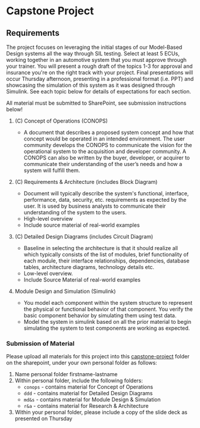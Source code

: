 # Capstone Project
## Requirements

The project focuses on leveraging the initial stages of our Model-Based Design systems all the way through SIL testing. Select at least 5 ECUs, working together in an automotive system that you must approve through your trainer. You will present a rough draft of the topics 1-3 for approval and insurance you're on the right track with your project. Final presentations will occur Thursday afternoon, presenting in a professional format (i.e. PPT) and showcasing the simulation of this system as it was designed through Simulink. See each topic below for details of expectations for each section. 

All material must be submitted to SharePoint, see submission instructions below!

1. (C) Concept of Operations (CONOPS)
   - A document that describes a proposed system concept and how that concept would be operated in an intended environment.  The user community develops the CONOPS to communicate the vision for the operational system to the acquisition and developer community. A CONOPS can also be written by the buyer, developer, or acquirer to communicate their understanding of the user’s needs and how a system will fulfill them.

2. (C) Requirements & Architecture (includes Block Diagram)
    - Document will typically describe the system's functional, interface, performance, data, security, etc. requirements as expected by the user. It is used by business analysts to communicate their understanding of the system to the users. 
    - High-level overview
    - Include source material of real-world examples

3. (C) Detailed Design Diagrams (includes Circuit Diagram)
    - Baseline in selecting the architecture is that it should realize all which typically consists of the list of modules, brief functionality of each module, their interface relationships, dependencies, database tables, architecture diagrams, technology details etc. 
    - Low-level overview.
    - Include Source Material of real-world examples

4. Module Design and Simulation (Simulink)
    - You model each component within the system structure to represent the physical or functional behavior of that component. You verify the basic component behavior by simulating them using test data.
    - Model the system in simulink based on all the prior material to begin simulating the system to test components are working as expected.

### Submission of Material

Please upload all materials for this project into this [capstone-project](https://revaturetech.sharepoint.com/:f:/s/231002-OnlineVA-AutomotiveiOTTesting/Ek2mNSSpAfVNlyeJbNs3n60BtxqdXjS7M0ZdwGW0JEM7jw?e=jmQLdq) folder on the sharepoint, under your own personal folder as follows:
1. Name personal folder firstname-lastname
2. Within personal folder, include the following folders:
   - `conops` - contains material for Concept of Operations
   - `ddd` - contains material for Detailed Design Diagrams
   - `md&s` - contains material for Module Design & Simulation
   - `r&a` - contains material for Research & Architecture
3. Within your personal folder, please include a copy of the slide deck as presented on Thursday